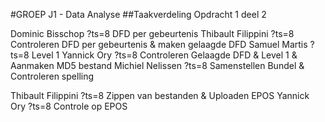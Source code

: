 #GROEP J1 - Data Analyse
##Taakverdeling Opdracht 1 deel 2 

Dominic Bisschop ?ts=8 DFD per gebeurtenis
Thibault Filippini ?ts=8 Controleren DFD per gebeurtenis & maken gelaagde DFD
Samuel Martis ?ts=8 Level 1
Yannick Ory ?ts=8 Controleren Gelaagde DFD & Level 1 & Aanmaken MD5 bestand
Michiel Nelissen ?ts=8 Samenstellen Bundel & Controleren spelling

Thibault Filippini ?ts=8 Zippen van bestanden & Uploaden EPOS
Yannick Ory ?ts=8 Controle op EPOS